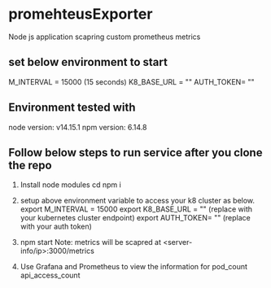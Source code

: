 # promehteusExporter
Node js application scapring custom prometheus metrics

set below environment to start
-------------------------------

M_INTERVAL = 15000 (15 seconds)
K8_BASE_URL = "<K8-cluster-api-endpoint>"
AUTH_TOKEN= "<auth-token-received-from-k8-for-authentication>"

Environment tested with
-----------------------
node version: v14.15.1
npm version: 6.14.8

Follow below steps to run service after you clone the repo
----------------------------------------------------------

1. Install node modules
    cd <repo directory path>
    npm i
2. setup above environment variable to access your k8 cluster as below.
    export M_INTERVAL = 15000
    export K8_BASE_URL = "<K8-cluster-api-endpoint>" (replace <K8-cluster-api-endpoint> with your kubernetes cluster endpoint)
    export AUTH_TOKEN= "<auth-token-received-from-k8-for-authentication>" (replace <auth-token-received-from-k8-for-authentication> with your auth token)
3. npm start
    Note: metrics will be scapred at <server-info/ip>:3000/metrics

4. Use Grafana and Prometheus to view the information for
    pod_count
    api_access_count